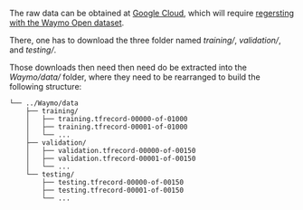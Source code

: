 The raw data can be obtained at [Google Cloud](https://console.cloud.google.com/storage/browser/waymo_open_dataset_motion_v_1_1_0/uncompressed/scenario;tab=objects?prefix=&forceOnObjectsSortingFiltering=false), which will require [regersting with the Waymo Open dataset](https://waymo.com/intl/en_us/open/download/).

There, one has to download the three folder named *training/*, *validation/*, and *testing/*.

Those downloads then need then need do be extracted into the *Waymo/data/* folder, where they need to be rearranged to build the following structure:
```
└── ../Waymo/data
    ├── training/
    │   ├── training.tfrecord-00000-of-01000
    │   ├── training.tfrecord-00001-of-01000
    │   └── ...
    ├── validation/
    │   ├── validation.tfrecord-00000-of-00150
    │   ├── validation.tfrecord-00001-of-00150
    │   └── ...
    └── testing/
        ├── testing.tfrecord-00000-of-00150
        ├── testing.tfrecord-00001-of-00150
        └── ...
```
